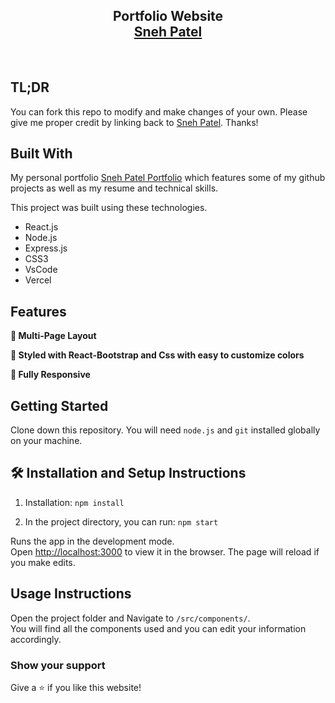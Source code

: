 <h2 align="center">
  Portfolio Website<br/>
  <a href="https://github.com/patelsneh" target="_blank">Sneh Patel</a>
</h2>
<br/>


## TL;DR

You can fork this repo to modify and make changes of your own. Please give me proper credit by linking back to [Sneh Patel](https://github.com/patelsneh/Portfolio). Thanks!

## Built With

My personal portfolio <a href="https://fanciful-lollipop-97dd98.netlify.app/" target="_blank">Sneh Patel Portfolio</a> which features some of my github projects as well as my resume and technical skills.<br/>

This project was built using these technologies.

- React.js
- Node.js
- Express.js
- CSS3
- VsCode
- Vercel

## Features

**📖 Multi-Page Layout**

**🎨 Styled with React-Bootstrap and Css with easy to customize colors**

**📱 Fully Responsive**

## Getting Started

Clone down this repository. You will need `node.js` and `git` installed globally on your machine.

## 🛠 Installation and Setup Instructions

1. Installation: `npm install`

2. In the project directory, you can run: `npm start`

Runs the app in the development mode.\
Open [http://localhost:3000](http://localhost:3000) to view it in the browser.
The page will reload if you make edits.

## Usage Instructions

Open the project folder and Navigate to `/src/components/`. <br/>
You will find all the components used and you can edit your information accordingly.

### Show your support

Give a ⭐ if you like this website!
